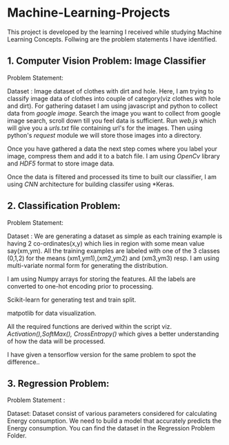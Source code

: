 # Machine-Learning-Projects
This project is developed by the learning I received while studying Machine Learning Concepts.
Follwing are the problem statements I have identified.

## 1. Computer Vision Problem: Image Classifier 

Problem Statement:

Dataset : Image dataset of clothes with dirt and hole.
Here, I am trying to classify image data of clothes into couple of category(viz clothes with hole and dirt).
For gathering dataset I am using javascript and python to collect data from *google image*.
Search the image you want to collect from google image search, scroll down till you feel data is sufficient. Run *web.js* which will give you a *urls.txt* file containing url's for the images. Then using python's *request* module we will store those images into a directory.

Once you have gathered a data the next step comes where you label your image, compress them and add it to a batch file. I am using *OpenCv* library and *HDF5* format to store image data.

Once the data is filtered and processed its time to built our classifier, I am using *CNN* architecture for building classifer using *Keras.


## 2. Classification Problem:

Problem Statement:

Dataset : 
We are generating a dataset as simple as each training example is having 2 co-ordinates(x,y) which lies in region with some mean value say(xm,ym). All the training examples are labeled with one of the 3 classes (0,1,2) for the means (xm1,ym1),(xm2,ym2) and (xm3,ym3) resp. I am using multi-variate normal form for generating the distribution.

I am using Numpy arrays for storing the features. All the labels are converted to one-hot encoding prior to processing.

Scikit-learn for generating test and train split.

matpotlib for data visualization.

All the required functions are derived within the script viz. *Activation(),SoftMax(), CrossEntropy()* which gives a better understanding of how the data will be processed.

I have given a tensorflow version for the same problem to spot the difference..

## 3. Regression Problem:

Problem Statement :

Dataset:
Dataset consist of various parameters considered for calculating Energy consumption. We need to build a model that accurately predicts the Energy consumption. You can find the dataset in the Regression Problem Folder. 
